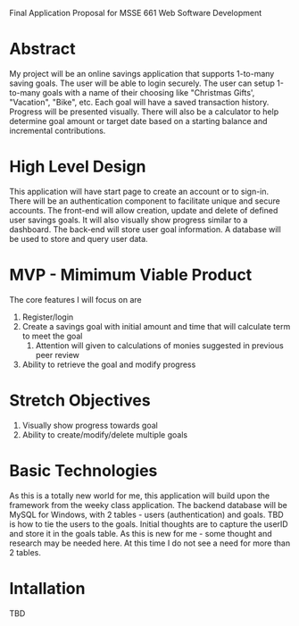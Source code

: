 Final Application Proposal for MSSE 661 Web Software Development

Abstract
========

My project will be an online savings application that supports 1-to-many
saving goals. The user will be able to login securely. The user can
setup 1-to-many goals with a name of their choosing like "Christmas
Gifts', "Vacation", "Bike", etc. Each goal will have a saved transaction
history. Progress will be presented visually. There will also be a
calculator to help determine goal amount or target date based on a
starting balance and incremental contributions.

High Level Design
==============

This application will have start page to create an account or to
sign-in. There will be an authentication component to facilitate unique
and secure accounts. The front-end will allow creation, update and
delete of defined user savings goals. It will also visually show
progress similar to a dashboard. The back-end will store user goal
information. A database will be used to store and query user data.

MVP - Mimimum Viable Product
===============

The core features I will focus on are
1. Register/login
2. Create a savings goal with initial amount and time that will calculate term to meet the goal
   1. Attention will given to calculations of monies suggested in previous peer review
3. Ability to retrieve the goal and modify progress

Stretch Objectives
===============

1. Visually show progress towards goal
2. Ability to create/modify/delete multiple goals

Basic Technologies
===============

As this is a totally new world for me, this application will build upon the framework from the
weeky class application. The backend database will be MySQL for Windows, with 2 tables - users (authentication)
and goals. TBD is how to tie the users to the goals. Initial thoughts are to capture the userID and store it
in the goals table. As this is new for me - some thought and research may be needed here. At this time I do not
see a need for more than 2 tables.

Intallation
===============

TBD


